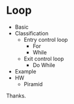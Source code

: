 # Loop

- Basic
- Classification
    - Entry control loop
        - For
        - While
    - Exit control loop
        - Do While
- Example
- HW
    - Piramid

Thanks.
